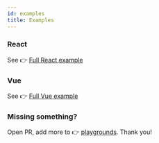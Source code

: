 ```yaml
---
id: examples
title: Examples
---
```


### React

See 👉 [Full React example](https://github.com/jalal246/dflex/tree/master/packages/dnd/playgrounds/dflex-react-dnd)

### Vue

See 👉 [Full Vue example](https://github.com/jalal246/dflex/tree/master/packages/dnd/playgrounds/dflex-vue-dnd)

### Missing something?

Open PR, add more to 👉
[playgrounds](https://github.com/jalal246/dflex/tree/master/packages/dnd/playgrounds).
Thank you!
